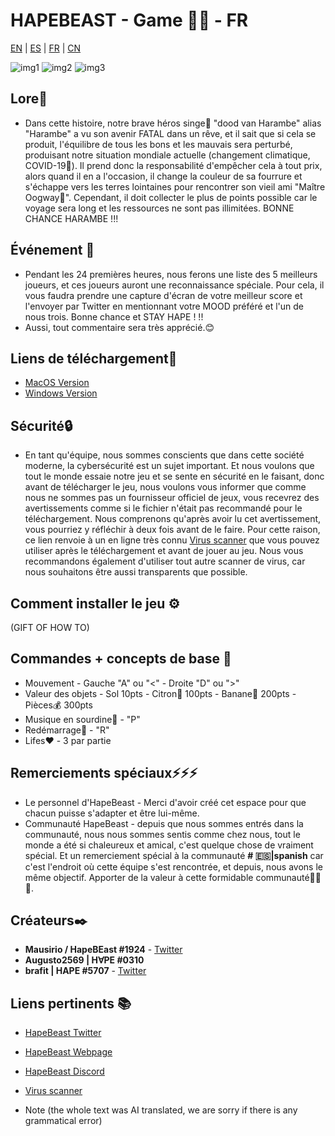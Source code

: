 # HAPEBEAST - Game 🍌🍌 - FR
[EN](https://github.com/Brafit2001/HAPEBEAST-GAME/blob/main/README.md) | [ES](https://github.com/Brafit2001/HAPEBEAST-GAME/blob/main/README_translate/README_ES.md) | [FR](https://github.com/Brafit2001/HAPEBEAST-GAME/blob/main/README_translate/README_FR.md) | [CN](https://github.com/Brafit2001/HAPEBEAST-GAME/blob/main/README_translate/README_CN.md)

![img1](https://user-images.githubusercontent.com/46831417/147771228-e88e7df3-4c14-48f1-aadf-bf07ec0fd791.png)
![img2](https://user-images.githubusercontent.com/46831417/147771233-7cfe6709-b7d1-467c-8e8e-60a7dee79aca.png)
![img3](https://user-images.githubusercontent.com/46831417/147771257-eb09fb53-edd9-44dc-a620-2731050a9ddf.png)


## Lore🔮
* Dans cette histoire, notre brave héros singe🦍 "dood van Harambe" alias "Harambe" a vu son avenir FATAL dans un rêve, et il sait que si cela se produit, l'équilibre de tous les bons et les mauvais sera perturbé, produisant notre situation mondiale actuelle (changement climatique, COVID-19🦠). Il prend donc la responsabilité d'empêcher cela à tout prix, alors quand il en a l'occasion, il change la couleur de sa fourrure et s'échappe vers les terres lointaines pour rencontrer son vieil ami "Maître Oogway🐢". Cependant, il doit collecter le plus de points possible car le voyage sera long et les ressources ne sont pas illimitées. BONNE CHANCE HARAMBE !!!

##  Événement 📖
* Pendant les 24 premières heures, nous ferons une liste des 5 meilleurs joueurs, et ces joueurs auront une reconnaissance spéciale. Pour cela, il vous faudra prendre une capture d'écran de votre meilleur score et l'envoyer par Twitter en mentionnant votre MOOD préféré et l'un de nous trois. Bonne chance et STAY HAPE ! !!
* Aussi, tout commentaire sera très apprécié.😊

## Liens de téléchargement🔗
* [MacOS Version](https://google.com)
* [Windows Version](https://drive.google.com/file/d/1m36EkQEB0moMRuGB_m__gYgGgbf-kzLk/view?usp=sharing)

## Sécurité🔒
* En tant qu'équipe, nous sommes conscients que dans cette société moderne, la cybersécurité est un sujet important. Et nous voulons que tout le monde essaie notre jeu et se sente en sécurité en le faisant, donc avant de télécharger le jeu, nous voulons vous informer que comme nous ne sommes pas un fournisseur officiel de jeux, vous recevrez des avertissements comme si le fichier n'était pas recommandé pour le téléchargement. Nous comprenons qu'après avoir lu cet avertissement, vous pourriez y réfléchir à deux fois avant de le faire. Pour cette raison, ce lien renvoie à un en ligne très connu  [Virus scanner](https://www.virustotal.com/gui/home/upload) que vous pouvez utiliser après le téléchargement et avant de jouer au jeu. Nous vous recommandons également d'utiliser tout autre scanner de virus, car nous souhaitons être aussi transparents que possible.

## Comment installer le jeu ⚙️
(GIFT OF HOW TO)



## Commandes + concepts de base 📑
* Mouvement - Gauche "A" ou "<" - Droite "D" ou ">"
* Valeur des objets - Sol 10pts - Citron🍋 100pts - Banane🍌 200pts - Pièces💰 300pts
* Musique en sourdine🎵 - "P"
* Redémarrage🔄 - "R"
* Lifes❤️ - 3 par partie

## Remerciements spéciaux⚡⚡⚡
* Le personnel d'HapeBeast - Merci d'avoir créé cet espace pour que chacun puisse s'adapter et être lui-même.
* Communauté HapeBeast - depuis que nous sommes entrés dans la communauté, nous nous sommes sentis comme chez nous, tout le monde a été si chaleureux et amical, c'est quelque chose de vraiment spécial. Et un remerciement spécial à la communauté **# 🇪🇸|spanish** car c'est l'endroit où cette équipe s'est rencontrée, et depuis, nous avons le même objectif. Apporter de la valeur à cette formidable communauté🥇🥇🥇.

## Créateurs✒️
* **Mausirio / HapeBEast #1924** - [Twitter](https://mobile.twitter.com/Mauricio202003)
* **Augusto2569 | H∀PE #0310**  
* **brafit | HAPE #5707** - [Twitter](https://twitter.com/brafit201?t=GZyvkU5mDVE605O2frVZbA&s=08)

## Liens pertinents 📚
* [HapeBeast Twitter](https://mobile.twitter.com/hapebeastgang) 
* [HapeBeast Webpage](https://www.hapebeast.com/)
* [HapeBeast Discord](https://discord.com/invite/hypebeast) 
* [Virus scanner](https://www.virustotal.com/gui/home/upload)


* Note (the whole text was AI translated, we are sorry if there is any grammatical error)
